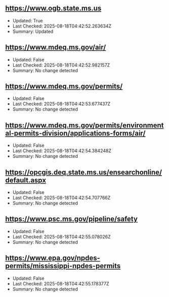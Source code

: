 ## https://www.ogb.state.ms.us
- Updated: True
- Last Checked: 2025-08-18T04:42:52.263634Z
- Summary: Updated

## https://www.mdeq.ms.gov/air/
- Updated: False
- Last Checked: 2025-08-18T04:42:52.982157Z
- Summary: No change detected

## https://www.mdeq.ms.gov/permits/
- Updated: False
- Last Checked: 2025-08-18T04:42:53.677437Z
- Summary: No change detected

## https://www.mdeq.ms.gov/permits/environmental-permits-division/applications-forms/air/
- Updated: False
- Last Checked: 2025-08-18T04:42:54.384248Z
- Summary: No change detected

## https://opcgis.deq.state.ms.us/ensearchonline/default.aspx
- Updated: False
- Last Checked: 2025-08-18T04:42:54.707766Z
- Summary: No change detected

## https://www.psc.ms.gov/pipeline/safety
- Updated: False
- Last Checked: 2025-08-18T04:42:55.078026Z
- Summary: No change detected

## https://www.epa.gov/npdes-permits/mississippi-npdes-permits
- Updated: False
- Last Checked: 2025-08-18T04:42:55.178377Z
- Summary: No change detected

